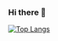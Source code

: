 ### Hi there 👋

[![Top Langs](https://github-readme-stats.vercel.app/api/top-langs/?username=Eudgene8&layout=compact)](https://github.com/anuraghazra/github-readme-stats)
<!--
**Eudgene8/Eudgene8** is a ✨ _special_ ✨ repository because its `README.md` (this file) appears on your GitHub profile.

Here are some ideas to get you started:

- 🔭 I’m currently working on ...
- 🌱 I’m currently learning ...
- 👯 I’m looking to collaborate on ...
- 🤔 I’m looking for help with ...
- 💬 Ask me about ...
- 📫 How to reach me: ...
- 😄 Pronouns: ...
- ⚡ Fun fact: ...
-->
